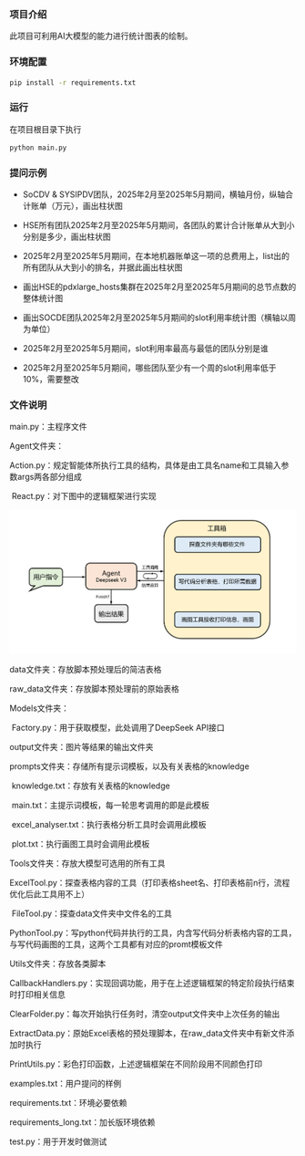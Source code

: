 ### 项目介绍

此项目可利用AI大模型的能力进行统计图表的绘制。

### 环境配置

```bash
pip install -r requirements.txt
```

### 运行

在项目根目录下执行

```bash
python main.py
```

### 提问示例

- SoCDV & SYSIPDV团队，2025年2月至2025年5月期间，横轴月份，纵轴合计账单（万元），画出柱状图

- HSE所有团队2025年2月至2025年5月期间，各团队的累计合计账单从大到小分别是多少，画出柱状图 

- 2025年2月至2025年5月期间，在本地机器账单这一项的总费用上，list出的所有团队从大到小的排名，并据此画出柱状图

- 画出HSE的pdxlarge_hosts集群在2025年2月至2025年5月期间的总节点数的整体统计图

- 画出SOCDE团队2025年2月至2025年5月期间的slot利用率统计图（横轴以周为单位）

- 2025年2月至2025年5月期间，slot利用率最高与最低的团队分别是谁

- 2025年2月至2025年5月期间，哪些团队至少有一个周的slot利用率低于10%，需要整改

### 文件说明

main.py：主程序文件

Agent文件夹：

​	Action.py：规定智能体所执行工具的结构，具体是由工具名name和工具输入参数args两各部分组成

​	React.py：对下图中的逻辑框架进行实现

<img src="README.assets\image-20250622141251506.png" alt="image-20250622141251506" style="zoom: 50%;" />

data文件夹：存放脚本预处理后的简洁表格

raw_data文件夹：存放脚本预处理前的原始表格

Models文件夹：

​	Factory.py：用于获取模型，此处调用了DeepSeek API接口

output文件夹：图片等结果的输出文件夹

prompts文件夹：存储所有提示词模板，以及有关表格的knowledge

​	knowledge.txt：存放有关表格的knowledge

​	main.txt：主提示词模板，每一轮思考调用的即是此模板

​	excel_analyser.txt：执行表格分析工具时会调用此模板

​	plot.txt：执行画图工具时会调用此模板

Tools文件夹：存放大模型可选用的所有工具

​	ExcelTool.py：探查表格内容的工具（打印表格sheet名、打印表格前n行，流程优化后此工具用不上）

​	FileTool.py：探查data文件夹中文件名的工具

​	PythonTool.py：写python代码并执行的工具，内含写代码分析表格内容的工具，与写代码画图的工具，这两个工具都有对应的promt模板文件

Utils文件夹：存放各类脚本

​	CallbackHandlers.py：实现回调功能，用于在上述逻辑框架的特定阶段执行结束时打印相关信息

​	ClearFolder.py：每次开始执行任务时，清空output文件夹中上次任务的输出

​	ExtractData.py：原始Excel表格的预处理脚本，在raw_data文件夹中有新文件添加时执行

​	PrintUtils.py：彩色打印函数，上述逻辑框架在不同阶段用不同颜色打印

examples.txt：用户提问的样例

requirements.txt：环境必要依赖

requirements_long.txt：加长版环境依赖

test.py：用于开发时做测试











